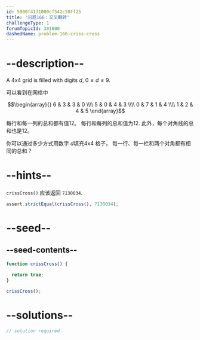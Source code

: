 ```yaml
---
id: 5900f4131000cf542c50ff25
title: '问题166：交叉翻转'
challengeType: 1
forumTopicId: 301800
dashedName: problem-166-criss-cross
---
```


# --description--

A 4x4 grid is filled with digits $d$, $0 ≤ d ≤ 9$.

可以看到在网格中

$$\begin{array}{}   6 & 3 & 3 & 0 \\\\
  5 & 0 & 4 & 3 \\\\   0 & 7 & 1 & 4 \\\\
  1 & 2 & 4 & 5 \end{array}$$

每行和每一列的总和都有值12。 每行和每列的总和值为12. 此外，每个对角线的总和也是12。

你可以通过多少方式用数字 $d$填充4x4 格子， 每一行、每一栏和两个对角都有相同的总和？

# --hints--

`crissCross()` 应该返回 `7130034`.

```js
assert.strictEqual(crissCross(), 7130034);
```

# --seed--

## --seed-contents--

```js
function crissCross() {

  return true;
}

crissCross();
```

# --solutions--

```js
// solution required
```
